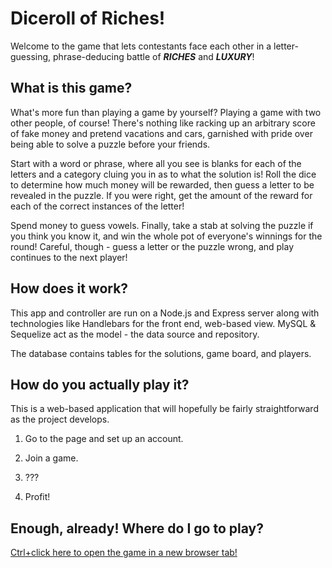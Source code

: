 # Diceroll of Riches!
Welcome to the game that lets contestants face each other in a letter-guessing, phrase-deducing battle of **_RICHES_** and **_LUXURY_**!

## What is this game?
What's more fun than playing a game by yourself? Playing a game with two other people, of course! There's nothing like racking up an arbitrary score of fake money and pretend vacations and cars, garnished with pride over being able to solve a puzzle before your friends.

Start with a word or phrase, where all you see is blanks for each of the letters and a category cluing you in as to what the solution is! Roll the dice to determine how much money will be rewarded, then guess a letter to be revealed in the puzzle. If you were right, get the amount of the reward for each of the correct instances of the letter!

Spend money to guess vowels. Finally, take a stab at solving the puzzle if you think you know it, and win the whole pot of everyone's winnings for the round! Careful, though - guess a letter or the puzzle wrong, and play continues to the next player!

## How does it work?
This app and controller are run on a Node.js and Express server along with technologies like Handlebars for the front end, web-based view. MySQL & Sequelize act as the model - the data source and repository.

The database contains tables for the solutions, game board, and players.

## How do you actually play it?
This is a web-based application that will hopefully be fairly straightforward as the project develops.

1. Go to the page and set up an account.

2. Join a game.

3. ???

4. Profit!
   

## Enough, already! Where do I go to play?

[Ctrl+click here to open the game in a new browser tab!](https://diceroll-of-riches-ag.herokuapp.com/ "Circle of Riches on Heroku")
